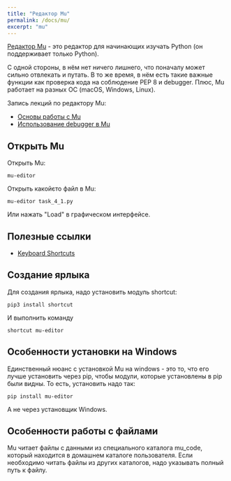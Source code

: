 ```yaml
---
title: "Редактор Mu"
permalink: /docs/mu/
excerpt: "mu"
---
```


[Редактор Mu](https://codewith.mu/) - это редактор для начинающих изучать Python (он поддерживает только Python).

С одной стороны, в нём нет ничего лишнего, что поначалу может сильно отвлекать и путать. В то же время, в нём есть такие важные функции как проверка кода на соблюдение PEP 8 и debugger. Плюс, Mu работает на разных ОС (macOS, Windows, Linux).

Запись лекций по редактору Mu:

* [Основы работы с Mu](https://youtu.be/9qH92jz0p58)
* [Использование debugger в  Mu](https://youtu.be/s9Lskg37xss)


## Открыть Mu

Открыть Mu:

```
mu-editor
```

Открыть какойєто файл в Mu:
```
mu-editor task_4_1.py
```

Или нажать "Load" в графическом интерфейсе.

## Полезные ссылки

* [Keyboard Shortcuts](https://codewith.mu/en/tutorials/1.0/shortcuts)

## Создание ярлыка

Для создания ярлыка, надо установить модуль shortcut:

```
pip3 install shortcut
```

И выполнить команду
```
shortcut mu-editor
```


## Особенности установки на Windows

Единственный нюанс с установкой Mu на windows - это то, что его лучше установить через pip, чтобы модули, которые установлены в pip были видны.
То есть, установить надо так:

```
pip install mu-editor
```

А не через установщик Windows.

## Особенности работы с файлами

Mu читает файлы с данными из специального каталога mu_code, который находится в домашнем каталоге пользователя.
Если необходимо читать файлы из других каталогов, надо указывать полный путь к файлу.


